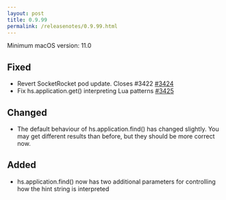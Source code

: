 ```yaml
---
layout: post
title: 0.9.99
permalink: /releasenotes/0.9.99.html
---
```


Minimum macOS version: 11.0

## Fixed

- Revert SocketRocket pod update. Closes #3422 [#3424](https://github.com/Hammerspoon/hammerspoon/pull/3424)
- Fix hs.application.get() interpreting Lua patterns [#3425](https://github.com/Hammerspoon/hammerspoon/pull/3425)

## Changed

- The default behaviour of hs.application.find() has changed slightly. You may get different results than before, but they should be more correct now.

## Added

- hs.application.find() now has two additional parameters for controlling how the hint string is interpreted
